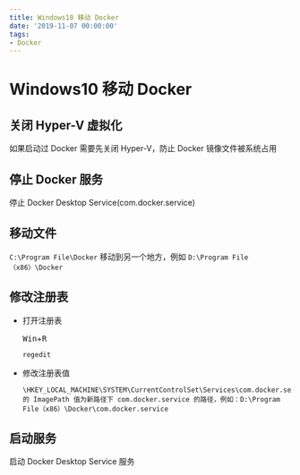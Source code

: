 ```yaml
---
title: Windows10 移动 Docker
date: '2019-11-07 00:00:00'
tags:
- Docker
---
```

# Windows10 移动 Docker

## 关闭 Hyper-V 虚拟化
如果启动过 Docker 需要先关闭 Hyper-V，防止 Docker 镜像文件被系统占用

## 停止 Docker 服务
停止 Docker Desktop Service(com.docker.service)

## 移动文件
`C:\Program File\Docker` 移动到另一个地方，例如 `D:\Program File（x86）\Docker`

## 修改注册表
- 打开注册表

  <kbd>Win</kbd>+<kbd>R</kbd>

  ```cmd
  regedit
  ```

- 修改注册表值

  ```
  \HKEY_LOCAL_MACHINE\SYSTEM\CurrentControlSet\Services\com.docker.service
  的 ImagePath 值为新路径下 com.docker.service 的路径，例如：D:\Program File（x86）\Docker\com.docker.service
  ```

## 启动服务
启动 Docker Desktop Service 服务
